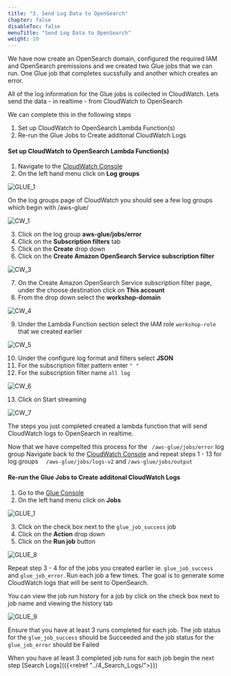 ```yaml
---
title: "3. Send Log Data to OpenSearch"
chapter: false
disableToc: false
menuTitle: "Send Log Data to OpenSearch"
weight: 10
---
```


We have now create an OpenSearch domain, configured the required IAM and OpenSearch premissions and we created two Glue jobs that we can run. One Glue job that completes sucssfully and another which creates an error. 

All of the log information for the Glue jobs is collected in CloudWatch. Lets send the data - in realtime - from CloudWatch to OpenSearch

We can complete this in the following steps

1. Set up CloudWatch to OpenSearch Lambda Function(s)
2. Re-run the Glue Jobs to Create additonal CloudWatch Logs

#### Set up CloudWatch to OpenSearch Lambda Function(s)

1. Navigate to the [CloudWatch Console](https://console.aws.amazon.com/cloudwatch/)
2. On the left hand menu click on **Log groups**

![GLUE_1](/images/collect-log-cloud-watch/CW_1.PNG)

On the log groups page of CloudWatch you should see a few log groups which begin with /aws-glue/

![CW_1](/images/collect-log-cloud-watch/CW_2.PNG)

3. Click on the log group **aws-glue/jobs/error**
4. Click on the **Subscription filters** tab
5. Click on the **Create** drop down
6. Click on the **Create Amazon OpenSearch Service subscription filter**

![CW_3](/images/collect-log-cloud-watch/CW_3.PNG)

7. On the Create Amazon OpenSearch Service subscription filter page, under the choose destination click on **This account**
8. From the drop down select the **workshop-domain**

![CW_4](/images/collect-log-cloud-watch/CW_4.PNG)

9. Under the Lambda Function section select the IAM role ```workshop-role``` that we created earlier

![CW_5](/images/collect-log-cloud-watch/CW_5.PNG)

10. Under the configure log format and filters select **JSON**
11. For the subscription filter pattern enter ```" "```
12. For the subscription filter name ```all log```

![CW_6](/images/collect-log-cloud-watch/CW_6.PNG)

13. Click on Start streaming

![CW_7](/images/collect-log-cloud-watch/CW_7.PNG)

The steps you just completed created a lambda function that will send CloudWatch logs to OpenSearch in realtime. 

Now that we have compelted this process for the ```	/aws-glue/jobs/error``` log group Navigate back to the [CloudWatch Console](https://console.aws.amazon.com/cloudwatch/) and repeat steps 1 - 13 for log groups ```	/aws-glue/jobs/logs-v2``` and ```/aws-glue/jobs/output```

#### Re-run the Glue Jobs to Create additonal CloudWatch Logs

1. Go to the [Glue Console](https://console.aws.amazon.com/glue/home)
2. On the left hand menu click on **Jobs**

![GLUE_1](/images/collect-log-cloud-watch/GLUE_1.PNG)

3. Click on the check box next to the ```glue_job_success``` job
4. Click on the **Action** drop down
5. Click on the **Run job** button

![GLUE_8](/images/collect-log-cloud-watch/GLUE_8.PNG)

Repeat step 3 - 4 for of the jobs you created earlier ie. ```glue_job_success``` and ```glue_job_error```. Run each job a few times. The goal is to generate some CloudWatch logs that will be sent to OpenSearch.

You can view the job run history for a job by click on the check box next to job name and viewing the history tab

![GLUE_9](/images/collect-log-cloud-watch/GLUE_9.PNG)

Ensure that you have at least 3 runs completed for each job. The job status for the ```glue_job_success``` should be Succeeded and the job status for the ```glue_job_error``` should be Failed

When you have at least 3 completed job runs for each job begin the next step [Search Logs]({{<relref "../4_Search_Logs/">}})